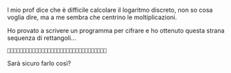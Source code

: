 l mio prof dice che è difficile calcolare il logaritmo discreto,
non so cosa voglia dire,
ma a me sembra che centrino le moltiplicazioni. 

Ho provato a scrivere un programma per cifrare e ho ottenuto questa strana sequenza di rettangoli...

    󌀀󘀀󂀀󎀀󶀀񢀀򾀀󈀀󪀀󜀀󜀀񠀀򾀀󚀀񨀀󜀀򾀀񢀀󨀀򾀀񤀀󊀀񦀀󚀀񦀀󈀀򾀀󦀀񨀀󌀀񦀀󺀀

Sarà sicuro farlo così?